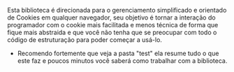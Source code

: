 Esta biblioteca é direcionada para o gerenciamento simplificado 
e orientado de Cookies em qualquer navegador, seu objetivo é tornar a interação do programador com o cookie mais facilitada e menos técnica de forma que fique mais abstraida e que você não tenha que se preocupar com todo o código de estruturação para poder começar a usá-lo.

- Recomendo fortemente que veja a pasta "test" ela resume tudo o que este faz e poucos minutos você saberá como trabalhar com a biblioteca.

